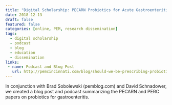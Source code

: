 ```yaml
---
title: "Digital Scholarship: PECARN Probiotics for Acute Gastroenteritis Podcast and Blog Post"
date: 2018-12-13
draft: false
featured: false
categories: [online, PEM, research dissemination]
tags:
  - digital scholarship
  - podcast
  - blog
  - education
  - dissemination
links:
 - name: Podcast and Blog Post
   url: http://pemcincinnati.com/blog/should-we-be-prescribing-probiotics-for-gastroenteritis/
---
```

In conjunction with Brad Sobolewski (pemblog.com) and David Schnadower, we created a blog post and podcast summarizing the PECARN and PERC papers on probiotics for gastroenteritis.
